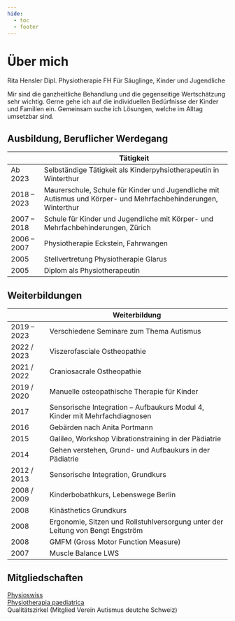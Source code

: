 ```yaml
---
hide:
  - toc
  - footer
---
```



# Über mich 

Rita Hensler 
Dipl. Physiotherapie FH
Für Säuglinge, Kinder und Jugendliche

Mir sind die ganzheitliche Behandlung und die gegenseitige Wertschätzung sehr wichtig. Gerne gehe ich auf die individuellen Bedürfnisse der Kinder und Familien ein. Gemeinsam suche ich Lösungen, welche im Alltag umsetzbar sind.

## Ausbildung, Beruflicher Werdegang

|  | Tätigkeit |
| -- | -- |
| Ab 2023 | Selbständige Tätigkeit als Kinderpyhsiotherapeutin in Winterthur | 
| 2018 – 2023 | Maurerschule, Schule für Kinder und Jugendliche mit Autismus und Körper- und Mehrfachbehinderungen, Winterthur |
| 2007 – 2018 | Schule für Kinder und Jugendliche mit Körper- und Mehrfachbehinderungen, Zürich |
| 2006 – 2007 | Physiotherapie Eckstein, Fahrwangen |
| 2005 | Stellvertretung Physiotherapie Glarus |
| 2005 | Diplom als Physiotherapeutin |

## Weiterbildungen 

|  | Weiterbildung |
| -- | -- |
| 2019 – 2023 | Verschiedene Seminare zum Thema Autismus |
| 2022 / 2023 | Viszerofasciale Ostheopathie  |
| 2021 / 2022 | Craniosacrale Ostheopathie  |
| 2019 / 2020 | Manuelle osteopathische Therapie für Kinder  |
| 2017 | Sensorische Integration – Aufbaukurs Modul 4, Kinder mit Mehrfachdiagnosen  |
| 2016 | Gebärden nach Anita Portmann  |
| 2015 | Galileo, Workshop Vibrationstraining in der Pädiatrie  |
| 2014 | Gehen verstehen, Grund- und Aufbaukurs in der Pädiatrie  |
| 2012 / 2013 | Sensorische Integration, Grundkurs |
| 2008 / 2009 |  Kinderbobathkurs, Lebenswege Berlin  |
| 2008 | Kinästhetics Grundkurs  |
| 2008 | Ergonomie, Sitzen und Rollstuhlversorgung unter der Leitung von Bengt Engström |
| 2008 | GMFM (Gross Motor Function Measure) |
| 2007 | Muscle Balance LWS |

## Mitgliedschaften 

[Physioswiss](https://www.physioswiss.ch)<br>
[Physiotherapia paediatrica](https://www.physiopaed.ch)<br>
Qualitätszirkel
(Mitglied Verein Autismus deutche Schweiz)

